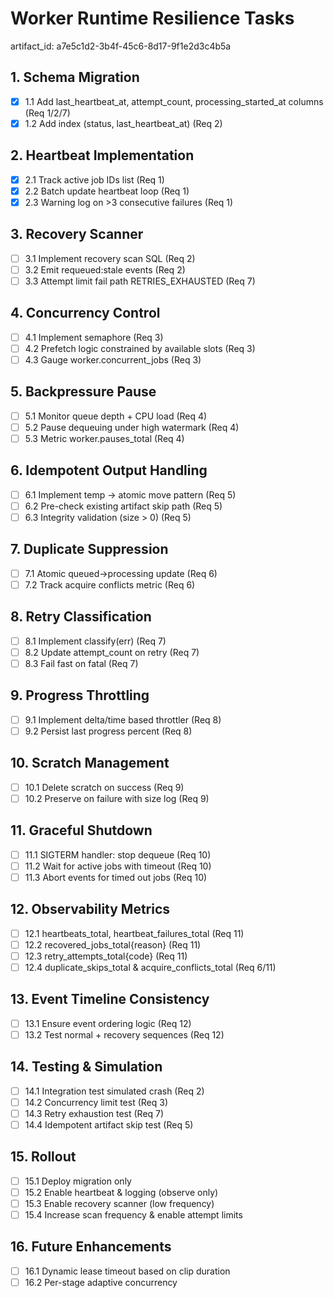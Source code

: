# Worker Runtime Resilience Tasks

artifact_id: a7e5c1d2-3b4f-45c6-8d17-9f1e2d3c4b5a

## 1. Schema Migration

-   [x] 1.1 Add last_heartbeat_at, attempt_count, processing_started_at columns (Req 1/2/7)
-   [x] 1.2 Add index (status, last_heartbeat_at) (Req 2)

## 2. Heartbeat Implementation

-   [x] 2.1 Track active job IDs list (Req 1)
-   [x] 2.2 Batch update heartbeat loop (Req 1)
-   [x] 2.3 Warning log on >3 consecutive failures (Req 1)

## 3. Recovery Scanner

-   [ ] 3.1 Implement recovery scan SQL (Req 2)
-   [ ] 3.2 Emit requeued:stale events (Req 2)
-   [ ] 3.3 Attempt limit fail path RETRIES_EXHAUSTED (Req 7)

## 4. Concurrency Control

-   [ ] 4.1 Implement semaphore (Req 3)
-   [ ] 4.2 Prefetch logic constrained by available slots (Req 3)
-   [ ] 4.3 Gauge worker.concurrent_jobs (Req 3)

## 5. Backpressure Pause

-   [ ] 5.1 Monitor queue depth + CPU load (Req 4)
-   [ ] 5.2 Pause dequeuing under high watermark (Req 4)
-   [ ] 5.3 Metric worker.pauses_total (Req 4)

## 6. Idempotent Output Handling

-   [ ] 6.1 Implement temp -> atomic move pattern (Req 5)
-   [ ] 6.2 Pre-check existing artifact skip path (Req 5)
-   [ ] 6.3 Integrity validation (size > 0) (Req 5)

## 7. Duplicate Suppression

-   [ ] 7.1 Atomic queued->processing update (Req 6)
-   [ ] 7.2 Track acquire conflicts metric (Req 6)

## 8. Retry Classification

-   [ ] 8.1 Implement classify(err) (Req 7)
-   [ ] 8.2 Update attempt_count on retry (Req 7)
-   [ ] 8.3 Fail fast on fatal (Req 7)

## 9. Progress Throttling

-   [ ] 9.1 Implement delta/time based throttler (Req 8)
-   [ ] 9.2 Persist last progress percent (Req 8)

## 10. Scratch Management

-   [ ] 10.1 Delete scratch on success (Req 9)
-   [ ] 10.2 Preserve on failure with size log (Req 9)

## 11. Graceful Shutdown

-   [ ] 11.1 SIGTERM handler: stop dequeue (Req 10)
-   [ ] 11.2 Wait for active jobs with timeout (Req 10)
-   [ ] 11.3 Abort events for timed out jobs (Req 10)

## 12. Observability Metrics

-   [ ] 12.1 heartbeats_total, heartbeat_failures_total (Req 11)
-   [ ] 12.2 recovered_jobs_total{reason} (Req 11)
-   [ ] 12.3 retry_attempts_total{code} (Req 11)
-   [ ] 12.4 duplicate_skips_total & acquire_conflicts_total (Req 6/11)

## 13. Event Timeline Consistency

-   [ ] 13.1 Ensure event ordering logic (Req 12)
-   [ ] 13.2 Test normal + recovery sequences (Req 12)

## 14. Testing & Simulation

-   [ ] 14.1 Integration test simulated crash (Req 2)
-   [ ] 14.2 Concurrency limit test (Req 3)
-   [ ] 14.3 Retry exhaustion test (Req 7)
-   [ ] 14.4 Idempotent artifact skip test (Req 5)

## 15. Rollout

-   [ ] 15.1 Deploy migration only
-   [ ] 15.2 Enable heartbeat & logging (observe only)
-   [ ] 15.3 Enable recovery scanner (low frequency)
-   [ ] 15.4 Increase scan frequency & enable attempt limits

## 16. Future Enhancements

-   [ ] 16.1 Dynamic lease timeout based on clip duration
-   [ ] 16.2 Per-stage adaptive concurrency

